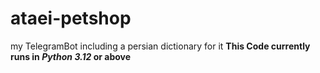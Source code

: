 # ataei-petshop
my TelegramBot including a persian dictionary for it
**This Code currently runs in _Python 3.12_ or above**
